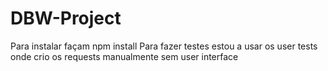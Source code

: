 # DBW-Project

Para instalar façam npm install
Para fazer testes estou a usar os user tests onde crio os requests manualmente sem user interface
